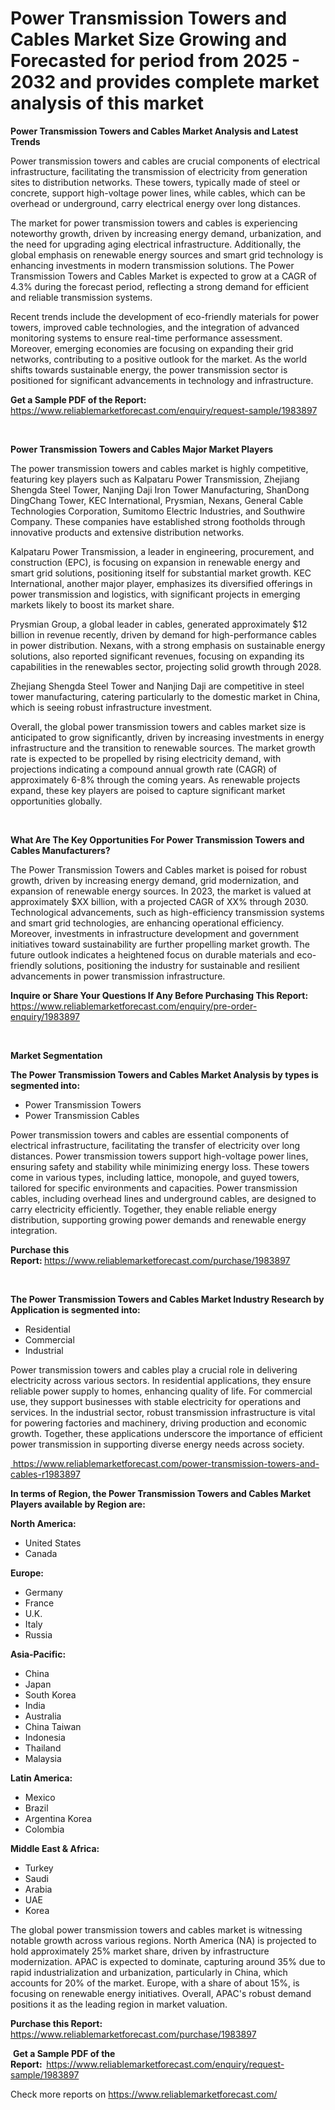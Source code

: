<p><h1>Power Transmission Towers and Cables Market Size Growing and Forecasted for period from 2025 - 2032 and provides complete market analysis of this market</h1></p><p><strong>Power Transmission Towers and Cables Market Analysis and Latest Trends</strong></p>
<p><p>Power transmission towers and cables are crucial components of electrical infrastructure, facilitating the transmission of electricity from generation sites to distribution networks. These towers, typically made of steel or concrete, support high-voltage power lines, while cables, which can be overhead or underground, carry electrical energy over long distances.</p><p>The market for power transmission towers and cables is experiencing noteworthy growth, driven by increasing energy demand, urbanization, and the need for upgrading aging electrical infrastructure. Additionally, the global emphasis on renewable energy sources and smart grid technology is enhancing investments in modern transmission solutions. The Power Transmission Towers and Cables Market is expected to grow at a CAGR of 4.3% during the forecast period, reflecting a strong demand for efficient and reliable transmission systems.</p><p>Recent trends include the development of eco-friendly materials for power towers, improved cable technologies, and the integration of advanced monitoring systems to ensure real-time performance assessment. Moreover, emerging economies are focusing on expanding their grid networks, contributing to a positive outlook for the market. As the world shifts towards sustainable energy, the power transmission sector is positioned for significant advancements in technology and infrastructure.</p></p>
<p><strong>Get a Sample PDF of the Report:&nbsp;</strong> <a href="https://www.reliablemarketforecast.com/enquiry/request-sample/1983897?utm_campaign=2439&utm_medium=2&utm_source=Github&utm_content=ia&utm_term=07042025&utm_id=power-transmission-towers-and-cables">https://www.reliablemarketforecast.com/enquiry/request-sample/1983897</a></p>
<p>&nbsp;</p>
<p><strong>Power Transmission Towers and Cables Major Market Players</strong></p>
<p><p>The power transmission towers and cables market is highly competitive, featuring key players such as Kalpataru Power Transmission, Zhejiang Shengda Steel Tower, Nanjing Daji Iron Tower Manufacturing, ShanDong DingChang Tower, KEC International, Prysmian, Nexans, General Cable Technologies Corporation, Sumitomo Electric Industries, and Southwire Company. These companies have established strong footholds through innovative products and extensive distribution networks.</p><p>Kalpataru Power Transmission, a leader in engineering, procurement, and construction (EPC), is focusing on expansion in renewable energy and smart grid solutions, positioning itself for substantial market growth. KEC International, another major player, emphasizes its diversified offerings in power transmission and logistics, with significant projects in emerging markets likely to boost its market share.</p><p>Prysmian Group, a global leader in cables, generated approximately $12 billion in revenue recently, driven by demand for high-performance cables in power distribution. Nexans, with a strong emphasis on sustainable energy solutions, also reported significant revenues, focusing on expanding its capabilities in the renewables sector, projecting solid growth through 2028.</p><p>Zhejiang Shengda Steel Tower and Nanjing Daji are competitive in steel tower manufacturing, catering particularly to the domestic market in China, which is seeing robust infrastructure investment.</p><p>Overall, the global power transmission towers and cables market size is anticipated to grow significantly, driven by increasing investments in energy infrastructure and the transition to renewable sources. The market growth rate is expected to be propelled by rising electricity demand, with projections indicating a compound annual growth rate (CAGR) of approximately 6-8% through the coming years. As renewable projects expand, these key players are poised to capture significant market opportunities globally.</p></p>
<p>&nbsp;</p>
<p><strong>What Are The Key Opportunities For Power Transmission Towers and Cables Manufacturers?</strong></p>
<p><p>The Power Transmission Towers and Cables market is poised for robust growth, driven by increasing energy demand, grid modernization, and expansion of renewable energy sources. In 2023, the market is valued at approximately $XX billion, with a projected CAGR of XX% through 2030. Technological advancements, such as high-efficiency transmission systems and smart grid technologies, are enhancing operational efficiency. Moreover, investments in infrastructure development and government initiatives toward sustainability are further propelling market growth. The future outlook indicates a heightened focus on durable materials and eco-friendly solutions, positioning the industry for sustainable and resilient advancements in power transmission infrastructure.</p></p>
<p><strong>Inquire or Share Your Questions If Any Before Purchasing This Report:</strong> <a href="https://www.reliablemarketforecast.com/enquiry/pre-order-enquiry/1983897?utm_campaign=2439&utm_medium=2&utm_source=Github&utm_content=ia&utm_term=07042025&utm_id=power-transmission-towers-and-cables">https://www.reliablemarketforecast.com/enquiry/pre-order-enquiry/1983897</a></p>
<p>&nbsp;</p>
<p><strong>Market Segmentation</strong></p>
<p><strong>The Power Transmission Towers and Cables Market Analysis by types is segmented into:</strong></p>
<p><ul><li>Power Transmission Towers</li><li>Power Transmission Cables</li></ul></p>
<p><p>Power transmission towers and cables are essential components of electrical infrastructure, facilitating the transfer of electricity over long distances. Power transmission towers support high-voltage power lines, ensuring safety and stability while minimizing energy loss. These towers come in various types, including lattice, monopole, and guyed towers, tailored for specific environments and capacities. Power transmission cables, including overhead lines and underground cables, are designed to carry electricity efficiently. Together, they enable reliable energy distribution, supporting growing power demands and renewable energy integration.</p></p>
<p><strong>Purchase this Report:&nbsp;</strong><a href="https://www.reliablemarketforecast.com/purchase/1983897?utm_campaign=2439&utm_medium=2&utm_source=Github&utm_content=ia&utm_term=07042025&utm_id=power-transmission-towers-and-cables">https://www.reliablemarketforecast.com/purchase/1983897</a></p>
<p>&nbsp;</p>
<p><strong>The Power Transmission Towers and Cables Market Industry Research by Application is segmented into:</strong></p>
<p><ul><li>Residential</li><li>Commercial</li><li>Industrial</li></ul></p>
<p><p>Power transmission towers and cables play a crucial role in delivering electricity across various sectors. In residential applications, they ensure reliable power supply to homes, enhancing quality of life. For commercial use, they support businesses with stable electricity for operations and services. In the industrial sector, robust transmission infrastructure is vital for powering factories and machinery, driving production and economic growth. Together, these applications underscore the importance of efficient power transmission in supporting diverse energy needs across society.</p></p>
<p><a href="https://www.reliablemarketforecast.com/power-transmission-towers-and-cables-r1983897?utm_campaign=2439&utm_medium=2&utm_source=Github&utm_content=ia&utm_term=07042025&utm_id=power-transmission-towers-and-cables">&nbsp;https://www.reliablemarketforecast.com/power-transmission-towers-and-cables-r1983897</a></p>
<p><strong>In terms of Region, the Power Transmission Towers and Cables Market Players available by Region are:</strong></p>
<p>
    <p> <strong> North America: </strong>
        <ul>
            <li>United States</li>
            <li>Canada</li>
        </ul>
        </p> 
    <p> <strong> Europe: </strong>
        <ul>
            <li>Germany</li>
            <li>France</li>
            <li>U.K.</li>
            <li>Italy</li>
            <li>Russia</li>
        </ul>
        </p> 
    <p> <strong> Asia-Pacific: </strong>
        <ul>
            <li>China</li>
            <li>Japan</li>
            <li>South Korea</li>
            <li>India</li>
            <li>Australia</li>
            <li>China Taiwan</li>
            <li>Indonesia</li>
            <li>Thailand</li>
            <li>Malaysia</li>
        </ul>
        </p> 
    <p> <strong> Latin America: </strong>
        <ul>
            <li>Mexico</li>
            <li>Brazil</li>
            <li>Argentina Korea</li>
            <li>Colombia</li>
        </ul>
        </p> 
    <p> <strong> Middle East & Africa: </strong>
        <ul>
            <li>Turkey</li>
            <li>Saudi</li>
            <li>Arabia</li>
            <li>UAE</li>
            <li>Korea</li>
        </ul>
    </p>
    </p>
<p><p>The global power transmission towers and cables market is witnessing notable growth across various regions. North America (NA) is projected to hold approximately 25% market share, driven by infrastructure modernization. APAC is expected to dominate, capturing around 35% due to rapid industrialization and urbanization, particularly in China, which accounts for 20% of the market. Europe, with a share of about 15%, is focusing on renewable energy initiatives. Overall, APAC's robust demand positions it as the leading region in market valuation.</p></p>
<p><strong>Purchase this Report: </strong><a href="https://www.reliablemarketforecast.com/purchase/1983897?utm_campaign=2439&utm_medium=2&utm_source=Github&utm_content=ia&utm_term=07042025&utm_id=power-transmission-towers-and-cables">https://www.reliablemarketforecast.com/purchase/1983897</a></p>
<p>&nbsp;<strong>Get a Sample PDF of the Report:&nbsp;&nbsp;</strong><a href="https://www.reliablemarketforecast.com/enquiry/request-sample/1983897?utm_campaign=2439&utm_medium=2&utm_source=Github&utm_content=ia&utm_term=07042025&utm_id=power-transmission-towers-and-cables">https://www.reliablemarketforecast.com/enquiry/request-sample/1983897</a></p>
<p><strong></strong></p>
<p>Check more reports on <a href="https://www.reliablemarketforecast.com/?utm_campaign=2439&utm_medium=2&utm_source=Github&utm_content=ia&utm_term=07042025&utm_id=power-transmission-towers-and-cables">https://www.reliablemarketforecast.com/</a></p>